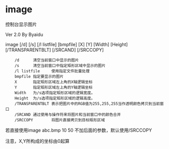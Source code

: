 # image
控制台显示图片

Ver 2.0 By Byaidu

image [/d] [/s] [/l listfile] [bmpfile] [X] [Y] [Width] [Height] [/TRANSPARENTBLT] [/SRCAND] [/SRCCOPY]

        /d      清空当前窗口中显示的图片
        /s      清空当前窗口中指定矩形区域中显示的图片
        /l listfile     使用指定文件批量处理
        bmpfile 指定要显示的图片
        X       指定矩形区域左上角的X轴逻辑坐标
        Y       指定矩形区域左上角的Y轴逻辑坐标
        Width   为/s选项指定矩形区域的逻辑宽度。
        Height  为/s选项指定矩形区域的逻辑高度。
        /TRANSPARENTBLT 表示把图片中的RGB值为255,255,255当作透明颜色拷贝到当前窗口
        /SRCAND 通过使用与操作符来将图片和当前窗口中的颜色合并
        /SRCCOPY        将图片直接拷贝到目标矩形区域

若直接使用image abc.bmp 10 50 不加后面的参数，默认使用/SRCCOPY

注意，X,Y所构成的坐标由0起算

